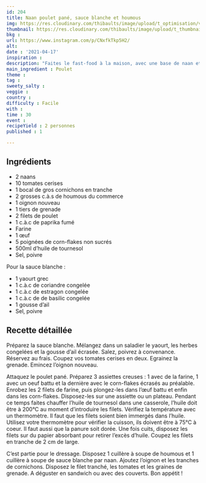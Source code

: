 ```yaml
---
id: 204
title: Naan poulet pané, sauce blanche et houmous
img: https://res.cloudinary.com/thibaults/image/upload/t_optimisation/v1618679762/Recipes/20210417_naan_poulet_pane.jpg
thumbnail: https://res.cloudinary.com/thibaults/image/upload/t_thumbnail_josie/v1618679762/Recipes/20210417_naan_poulet_pane.jpg
bkg : 
url: https://www.instagram.com/p/CNxfkTkp5H2/
alt: 
date : '2021-04-17'
inspiration : 
description: "Faites le fast-food à la maison, avec une base de naan et de poulet pané"
main_ingredient : Poulet
theme : 
tag : 
sweety_salty : 
veggie : 
country : 
difficulty : Facile
with : 
time : 30
event : 
recipeYield : 2 personnes
published : 1

---
```


## Ingrédients
 - 2 naans
 - 10 tomates cerises
 - 1 bocal de gros cornichons en tranche
 - 2 grosses c.à.s de houmous du commerce
 - 1 oignon nouveau
 - 1 tiers de grenade
 - 2 filets de poulet
 - 1 c.à.c de paprika fumé
 - Farine
 - 1 œuf
 - 5 poignées de corn-flakes non sucrés
 - 500ml d’huile de tournesol
 - Sel, poivre

Pour la sauce blanche :
 - 1 yaourt grec
 - 1 c.à.c de coriandre congelée
 - 1 c.à.c de estragon congelée
 - 1 c.à.c de de basilic congelée
 - 1 gousse d’ail
 - Sel, poivre

## Recette détaillée
Préparez la sauce blanche. Mélangez dans un saladier le yaourt, les herbes congelées et la gousse d’ail écrasée. Salez, poivrez à convenance. Réservez au frais.
Coupez vos tomates cerises en deux. Egrainez la grenade. Emincez l’oignon nouveau.

Attaquez le poulet pané. Préparez 3 assiettes creuses : 1 avec de la farine, 1 avec un oeuf battu et la dernière avec le corn-flakes écrasés au préalable. Enrobez les 2 filets de farine, puis plongez-les dans l’œuf battu et enfin dans les corn-flakes. Disposez-les sur une assiette ou un plateau. Pendant ce temps faites chauffer l’huile de tournesol dans une casserole, l’huile doit être à 200°C au moment d’introduire les filets. Vérifiez la température avec un thermomètre. Il faut que les filets soient bien immergés dans l’huile. Utilisez votre thermomètre pour vérifier la cuisson, ils doivent être à 75°C à coeur. Il faut aussi que la panure soit dorée. Une fois cuits, disposez les filets sur du papier absorbant pour retirer l’excès d’huile. Coupez les filets en tranche de 2 cm de large.

C’est partie pour le dressage. Disposez 1 cuillère à soupe de houmous et 1 cuillère à soupe de sauce blanche par naan. Ajoutez l’oignon et les tranches de cornichons. Disposez le filet tranché, les tomates et les graines de grenade. A déguster en sandwich ou avec des couverts. Bon appétit !